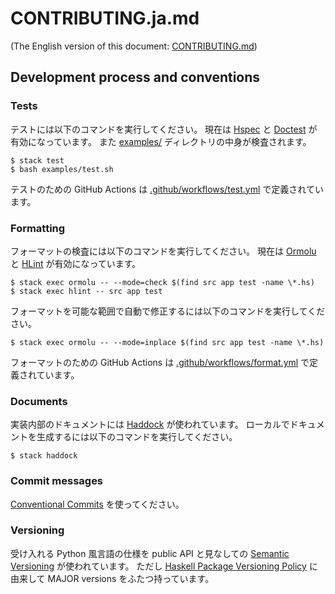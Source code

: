 # CONTRIBUTING.ja.md

(The English version of this document: [CONTRIBUTING.md](https://github.com/kmyk/Jikka/blob/master/CONTRIBUTING.md))

## Development process and conventions

### Tests

テストには以下のコマンドを実行してください。
現在は [Hspec](https://hspec.github.io/) と [Doctest](https://hackage.haskell.org/package/doctest) が有効になっています。
また [examples/](https://github.com/kmyk/Jikka/tree/master/examples) ディレクトリの中身が検査されます。

``` console
$ stack test
$ bash examples/test.sh
```

テストのための GitHub Actions は [.github/workflows/test.yml](https://github.com/kmyk/Jikka/blob/master/.github/workflows/test.yml) で定義されています。

### Formatting

フォーマットの検査には以下のコマンドを実行してください。
現在は [Ormolu](https://github.com/tweag/ormolu) と [HLint](https://github.com/ndmitchell/hlint) が有効になっています。

``` console
$ stack exec ormolu -- --mode=check $(find src app test -name \*.hs)
$ stack exec hlint -- src app test
```

フォーマットを可能な範囲で自動で修正するには以下のコマンドを実行してください。

``` console
$ stack exec ormolu -- --mode=inplace $(find src app test -name \*.hs)
```

フォーマットのための GitHub Actions は [.github/workflows/format.yml](https://github.com/kmyk/Jikka/blob/master/.github/workflows/format.yml) で定義されています。

### Documents

実装内部のドキュメントには [Haddock](https://www.haskell.org/haddock/) が使われています。
ローカルでドキュメントを生成するには以下のコマンドを実行してください。

``` console
$ stack haddock
```

### Commit messages

[Conventional Commits](https://www.conventionalcommits.org/ja/v1.0.0/) を使ってください。

### Versioning

受け入れる Python 風言語の仕様を public API と見なしての [Semantic Versioning](https://semver.org/lang/ja/) が使われています。
ただし [Haskell Package Versioning Policy](https://pvp.haskell.org/) に由来して MAJOR versions をふたつ持っています。
